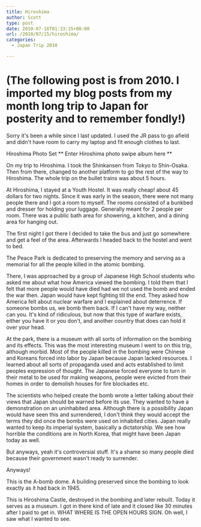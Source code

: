 ```yaml
---
title: Hiroshima
author: Scott
type: post
date: 2010-07-16T01:33:15+00:00
url: /2010/07/15/hiroshima/
categories:
  - Japan Trip 2010

---
```

# (The following post is from 2010. I imported my blog posts from my month long trip to Japan for posterity and to remember fondly!)

Sorry it's been a while since I last updated. I used the JR pass to go afield and didn't have room to carry my laptop and fit enough clothes to last.

Hiroshima Photo Set
** Enter Hiroshima photo swipe album here **

On my trip to Hiroshima. I took the Shinkansen from Tokyo to Shin-Osaka. Then from there, changed to another platform to go the rest of the way to Hiroshima. The whole trip on the bullet trains was about 5 hours.

At Hiroshima, I stayed at a Youth Hostel. It was really cheap! about 45 dollars for two nights. Since it was early in the season, there were not many people there and I got a room to myself. The rooms consisted of a bunkbed and dresser for holding your luggage. Generally meant for 2 people per room. There was a public bath area for showering, a kitchen, and a dining area for hanging out.

The first night I got there I decided to take the bus and just go somewhere and get a feel of the area. Afterwards I headed back to the hostel and went to bed.

The Peace Park is dedicated to preserving the memory and serving as a memorial for all the people killed in the atomic bombing.

There, I was approached by a group of Japanese High School students who asked me about what how America viewed the bombing. I told them that I felt that more people would have died had we not used the bomb and ended the war then. Japan would have kept fighting till the end. They asked how America felt about nuclear warfare and I explained about deterrence. If someone bombs us, we bomb them back. If I can't have my way, neither can you. It's kind of ridiculous, but now that this type of warfare exists, either you have it or you don't, and another country that does can hold it over your head.

At the park, there is a museum with all sorts of information on the bombing and its effects. This was the most interesting museum I went to on this trip, although morbid. Most of the people killed in the bombing were Chinese and Koreans forced into labor by Japan because Japan lacked resources. I learned about all sorts of propaganda used and acts established to limit peoples expression of thought. The Japanese forced everyone to turn in their metal to be used for making weapons, people were evicted from their homes in order to demolish houses for fire blockades etc.

The scientists who helped create the bomb wrote a letter talking about their views that Japan should be warned before its use. They wanted to have a demonstration on an uninhabited area. Although there is a possibility Japan would have seen this and surrendered, I don't think they would accept the terms they did once the bombs were used on inhabited cities. Japan really wanted to keep its imperial system, basically a dictatorship. We see how horrible the conditions are in North Korea, that might have been Japan today as well.

But anyways, yeah it's controversial stuff. It's a shame so many people died because their government wasn't ready to surrender.

Anyways!

This is the A-bomb dome. A building preserved since the bombing to look exactly as it had back in 1945.

This is Hiroshima Castle, destroyed in the bombing and later rebuilt. Today it serves as a museum. I got in there kind of late and it closed like 30 minutes after I paid to get in. WHAT WHERE IS THE OPEN HOURS SIGN. Oh well, I saw what I wanted to see.